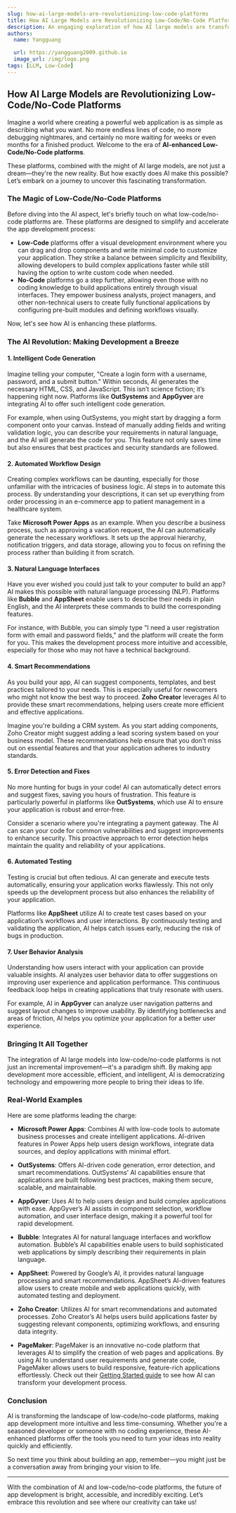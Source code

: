```yaml
---
slug: how-ai-large-models-are-revolutionizing-low-code-platforms
title: How AI Large Models are Revolutionizing Low-Code/No-Code Platforms
description: An engaging exploration of how AI large models are transforming the landscape of low-code/no-code development, making it more accessible and efficient.
authors:
  name: Yangguang

  url: https://yangguang2009.github.io
  image_url: /img/logo.png
tags: [LLM, Low-Code]
---
```


## How AI Large Models are Revolutionizing Low-Code/No-Code Platforms

Imagine a world where creating a powerful web application is as simple as describing what you want. No more endless lines of code, no more debugging nightmares, and certainly no more waiting for weeks or even months for a finished product. Welcome to the era of **AI-enhanced Low-Code/No-Code platforms**.

These platforms, combined with the might of AI large models, are not just a dream—they're the new reality. But how exactly does AI make this possible? Let’s embark on a journey to uncover this fascinating transformation.

<!-- truncate -->

### The Magic of Low-Code/No-Code Platforms

Before diving into the AI aspect, let's briefly touch on what low-code/no-code platforms are. These platforms are designed to simplify and accelerate the app development process:

- **Low-Code** platforms offer a visual development environment where you can drag and drop components and write minimal code to customize your application. They strike a balance between simplicity and flexibility, allowing developers to build complex applications faster while still having the option to write custom code when needed.
- **No-Code** platforms go a step further, allowing even those with no coding knowledge to build applications entirely through visual interfaces. They empower business analysts, project managers, and other non-technical users to create fully functional applications by configuring pre-built modules and defining workflows visually.

Now, let's see how AI is enhancing these platforms.

### The AI Revolution: Making Development a Breeze

#### 1. **Intelligent Code Generation**

Imagine telling your computer, "Create a login form with a username, password, and a submit button." Within seconds, AI generates the necessary HTML, CSS, and JavaScript. This isn’t science fiction; it’s happening right now. Platforms like **OutSystems** and **AppGyver** are integrating AI to offer such intelligent code generation.

For example, when using OutSystems, you might start by dragging a form component onto your canvas. Instead of manually adding fields and writing validation logic, you can describe your requirements in natural language, and the AI will generate the code for you. This feature not only saves time but also ensures that best practices and security standards are followed.

#### 2. **Automated Workflow Design**

Creating complex workflows can be daunting, especially for those unfamiliar with the intricacies of business logic. AI steps in to automate this process. By understanding your descriptions, it can set up everything from order processing in an e-commerce app to patient management in a healthcare system.

Take **Microsoft Power Apps** as an example. When you describe a business process, such as approving a vacation request, the AI can automatically generate the necessary workflows. It sets up the approval hierarchy, notification triggers, and data storage, allowing you to focus on refining the process rather than building it from scratch.

#### 3. **Natural Language Interfaces**

Have you ever wished you could just talk to your computer to build an app? AI makes this possible with natural language processing (NLP). Platforms like **Bubble** and **AppSheet** enable users to describe their needs in plain English, and the AI interprets these commands to build the corresponding features.

For instance, with Bubble, you can simply type "I need a user registration form with email and password fields," and the platform will create the form for you. This makes the development process more intuitive and accessible, especially for those who may not have a technical background.

#### 4. **Smart Recommendations**

As you build your app, AI can suggest components, templates, and best practices tailored to your needs. This is especially useful for newcomers who might not know the best way to proceed. **Zoho Creator** leverages AI to provide these smart recommendations, helping users create more efficient and effective applications.

Imagine you're building a CRM system. As you start adding components, Zoho Creator might suggest adding a lead scoring system based on your business model. These recommendations help ensure that you don't miss out on essential features and that your application adheres to industry standards.

#### 5. **Error Detection and Fixes**

No more hunting for bugs in your code! AI can automatically detect errors and suggest fixes, saving you hours of frustration. This feature is particularly powerful in platforms like **OutSystems**, which use AI to ensure your application is robust and error-free.

Consider a scenario where you're integrating a payment gateway. The AI can scan your code for common vulnerabilities and suggest improvements to enhance security. This proactive approach to error detection helps maintain the quality and reliability of your applications.

#### 6. **Automated Testing**

Testing is crucial but often tedious. AI can generate and execute tests automatically, ensuring your application works flawlessly. This not only speeds up the development process but also enhances the reliability of your application.

Platforms like **AppSheet** utilize AI to create test cases based on your application’s workflows and user interactions. By continuously testing and validating the application, AI helps catch issues early, reducing the risk of bugs in production.

#### 7. **User Behavior Analysis**

Understanding how users interact with your application can provide valuable insights. AI analyzes user behavior data to offer suggestions on improving user experience and application performance. This continuous feedback loop helps in creating applications that truly resonate with users.

For example, AI in **AppGyver** can analyze user navigation patterns and suggest layout changes to improve usability. By identifying bottlenecks and areas of friction, AI helps you optimize your application for a better user experience.

### Bringing It All Together

The integration of AI large models into low-code/no-code platforms is not just an incremental improvement—it's a paradigm shift. By making app development more accessible, efficient, and intelligent, AI is democratizing technology and empowering more people to bring their ideas to life.

### Real-World Examples

Here are some platforms leading the charge:

- **Microsoft Power Apps**: Combines AI with low-code tools to automate business processes and create intelligent applications. AI-driven features in Power Apps help users design workflows, integrate data sources, and deploy applications with minimal effort.

- **OutSystems**: Offers AI-driven code generation, error detection, and smart recommendations. OutSystems’ AI capabilities ensure that applications are built following best practices, making them secure, scalable, and maintainable.

- **AppGyver**: Uses AI to help users design and build complex applications with ease. AppGyver’s AI assists in component selection, workflow automation, and user interface design, making it a powerful tool for rapid development.

- **Bubble**: Integrates AI for natural language interfaces and workflow automation. Bubble’s AI capabilities enable users to build sophisticated web applications by simply describing their requirements in plain language.

- **AppSheet**: Powered by Google’s AI, it provides natural language processing and smart recommendations. AppSheet’s AI-driven features allow users to create mobile and web applications quickly, with automated testing and deployment.

- **Zoho Creator**: Utilizes AI for smart recommendations and automated processes. Zoho Creator’s AI helps users build applications faster by suggesting relevant components, optimizing workflows, and ensuring data integrity.

- **PageMaker**: PageMaker is an innovative no-code platform that leverages AI to simplify the creation of web pages and applications. By using AI to understand user requirements and generate code, PageMaker allows users to build responsive, feature-rich applications effortlessly. Check out their [Getting Started guide](https://yangguang2009.github.io/docs/pagemaker/getting-started-with-pagemaker) to see how AI can transform your development process.

### Conclusion

AI is transforming the landscape of low-code/no-code platforms, making app development more intuitive and less time-consuming. Whether you're a seasoned developer or someone with no coding experience, these AI-enhanced platforms offer the tools you need to turn your ideas into reality quickly and efficiently.

So next time you think about building an app, remember—you might just be a conversation away from bringing your vision to life.

---

With the combination of AI and low-code/no-code platforms, the future of app development is bright, accessible, and incredibly exciting. Let’s embrace this revolution and see where our creativity can take us!

